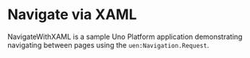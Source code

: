 # Navigate via XAML

NavigateWithXAML is a sample Uno Platform application demonstrating navigating between pages using the `uen:Navigation.Request`.
